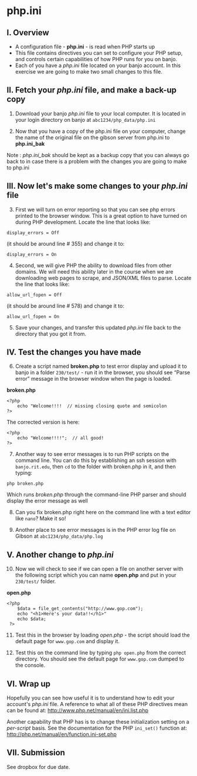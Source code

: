 # php.ini

## I. Overview

* A configuration file - **php.ini** - is read when PHP starts up
* This file contains directives you can set to configure your PHP setup, and controls certain capabilities of how PHP runs for you on banjo.
* Each of you have a *php.ini* file located on your banjo account. In this exercise we are going to make two small changes to this file. 

## II. Fetch your *php.ini* file, and make a back-up copy

1. Download your banjo *php.ini* file to your local computer. It is located in your login directory on banjo at `abc1234/php_data/php.ini`

2. Now that you have a copy of the php.ini file on your computer, change the name of the original file on the gibson server from php.ini to **php.ini_bak**

Note : *php.ini_bak* should be kept as a backup copy that you can always go back to in case there is a problem with the changes you are going to make to php.ini


## III. Now let's make some changes to your *php.ini* file

3. First we will turn on error reporting so that you can see php errors printed to the browser window. This is a great option to have turned on during PHP development. Locate the line that looks like: 

`display_errors = Off `

(it should be around line # 355) and change it to:

 `display_errors = On`


4. Second, we will give PHP the ability to download files from other domains. We will need this ability later in the course when we are downloading web pages to scrape, and JSON/XML files to parse. Locate the line that looks like: 

`allow_url_fopen = Off`

(it should be around line # 578) and change it to:

 `allow_url_fopen = On`


5. Save your changes, and transfer this updated *php.ini* file back to the directory that you got it from.


## IV. Test the changes you have made

6. Create a script named **broken.php** to test error display and upload it to banjo in a folder `230/test/`  - run it in the browser, you should see “Parse error” message in the browser window when the page is loaded.

**broken.php** 
```
<?php
	echo "Welcome!!!!  // missing closing quote and semicolon
?>
```

The corrected version is here:

```
<?php
	echo "Welcome!!!!";  // all good!
?>
```

7. Another way to see error messages is to run PHP scripts on the command line. You can do this by establishing an ssh session with `banjo.rit.edu`, then `cd` to the folder with broken.php in it, and then typing:

`php broken.php`

Which runs *broken.php* through the command-line PHP parser and should display the error message as well


8. Can you fix broken.php right here on the command line with a text editor like `nano`? Make it so!


9. Another place to see error messages is in the PHP error log file on Gibson at `abc1234/php_data/php.log`

## V. Another change to *php.ini*
10. Now we will check to see if we can open a file on another server with the following script which you can name **open.php** and put in your `230/test/` folder.

**open.php**
```
<?php
	$data = file_get_contents("http://www.gop.com");
	echo "<h1>Here's your data!!</h1>"
	echo $data;
 ?>
```

11. Test this in the browser by loading *open.php*  - the script should load the default page for `www.gop.com` and display it. 

12. Test this on the command line by typing `php open.php` from the correct directory. You should see the default page for `www.gop.com` dumped to the console.

## VI. Wrap up
Hopefully you can see how useful it is to understand how to edit your account's *php.ini* file. A reference to what all of these PHP directives mean can be found at: http://www.php.net/manual/en/ini.list.php

Another capability that PHP has is to change these initialization setting on a *per-script* basis. See the documentation for the PHP `ini_set()` function at: http://php.net/manual/en/function.ini-set.php

## VII. Submission
See dropbox for due date.
